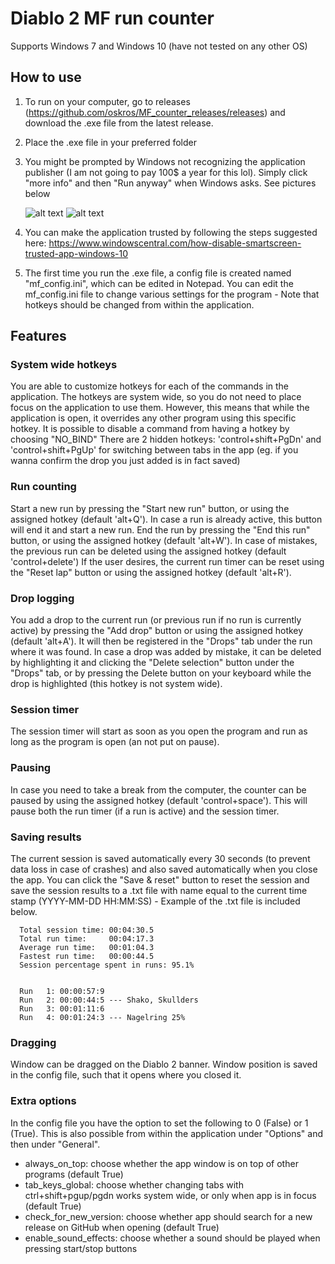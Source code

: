 # Diablo 2 MF run counter
Supports Windows 7 and Windows 10 (have not tested on any other OS)

## How to use
1) To run on your computer, go to releases (https://github.com/oskros/MF_counter_releases/releases) and download the .exe file from the latest release. 
2) Place the .exe file in your preferred folder
3) You might be prompted by Windows not recognizing the application publisher (I am not going to pay 100$ a year for this lol). Simply click "more info" and then "Run anyway" when Windows asks. See pictures below
    
    ![alt text](https://github.com/oskros/MF_counter_releases/blob/master/Unrecognized1.png?raw=true)
    ![alt text](https://github.com/oskros/MF_counter_releases/blob/master/Unrecognized2.png?raw=true)
4) You can make the application trusted by following the steps suggested here: https://www.windowscentral.com/how-disable-smartscreen-trusted-app-windows-10
5) The first time you run the .exe file, a config file is created named "mf_config.ini", which can be edited in Notepad. You can edit the mf_config.ini file to change various settings for the program - Note that hotkeys should be changed from within the application. 

## Features
### System wide hotkeys
You are able to customize hotkeys for each of the commands in the application. The hotkeys are system wide, so you do not need to place focus on the application to use them. However, this means that while the application is open, it overrides any other program using this specific hotkey.
It is possible to disable a command from having a hotkey by choosing "NO_BIND"
There are 2 hidden hotkeys: 'control+shift+PgDn' and 'control+shift+PgUp' for switching between tabs in the app (eg. if you wanna confirm the drop you just added is in fact saved)

### Run counting
Start a new run by pressing the "Start new run" button, or using the assigned hotkey (default 'alt+Q'). In case a run is already active, this button will end it and start a new run.
End the run by pressing the "End this run" button, or using the assigned hotkey (default 'alt+W').
In case of mistakes, the previous run can be deleted using the assigned hotkey (default 'control+delete')
If the user desires, the current run timer can be reset using the "Reset lap" button or using the assigned hotkey (default 'alt+R').

### Drop logging
You add a drop to the current run (or previous run if no run is currently active) by pressing the "Add drop" button or using the assigned hotkey (default 'alt+A'). It will then be registered in the "Drops" tab under the run where it was found.
In case a drop was added by mistake, it can be deleted by highlighting it and clicking the "Delete selection" button under the "Drops" tab, or by pressing the Delete button on your keyboard while the drop is highlighted (this hotkey is not system wide).

### Session timer
The session timer will start as soon as you open the program and run as long as the program is open (an not put on pause).

### Pausing
In case you need to take a break from the computer, the counter can be paused by using the assigned hotkey (default 'control+space'). This will pause both the run timer (if a run is active) and the session timer.

### Saving results
The current session is saved automatically every 30 seconds (to prevent data loss in case of crashes) and also saved automatically when you close the app. You can click the "Save & reset" button to reset the session and save the session results to a .txt file with name equal to the current time stamp (YYYY-MM-DD HH:MM:SS) - Example of the .txt file is included below. 
                  
      Total session time: 00:04:30.5
      Total run time:     00:04:17.3
      Average run time:   00:01:04.3
      Fastest run time:   00:00:44.5
      Session percentage spent in runs: 95.1%
      
      
      Run   1: 00:00:57:9
      Run   2: 00:00:44:5 --- Shako, Skullders
      Run   3: 00:01:11:6 
      Run   4: 00:01:24:3 --- Nagelring 25%
                  
### Dragging
Window can be dragged on the Diablo 2 banner. Window position is saved in the config file, such that it opens where you closed it.

### Extra options
In the config file you have the option to set the following to 0 (False) or 1 (True). This is also possible from within the application under "Options" and then under "General".
- always_on_top: choose whether the app window is on top of other programs (default True)
- tab_keys_global: choose whether changing tabs with ctrl+shift+pgup/pgdn works system wide, or only when app is in focus (default True)
- check_for_new_version: choose whether app should search for a new release on GitHub when opening (default True)
- enable_sound_effects: choose whether a sound should be played when pressing start/stop buttons
